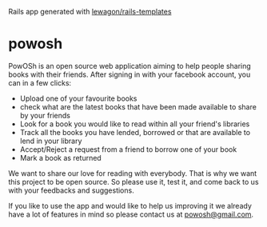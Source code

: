 Rails app generated with [lewagon/rails-templates](https://github.com/lewagon/rails-templates)
# powosh

PowOSh is an open source web application aiming to help people sharing books with their friends. After signing in with your facebook account, you can in a few clicks:

- Upload one of your favourite books
- check what are the latest books that have been made available to share by your friends
- Look for a book you would like to read within all your friend's libraries
- Track all the books you have lended, borrowed or that are available to lend in your library
- Accept/Reject a request from a friend to borrow one of your book
- Mark a book as returned 

We want to share our love for reading with everybody. That is why we want this project to be open source. So please use it, test it, and come back to us with your feedbacks and suggestions.

If you like to use the app and would like to help us improving it we already have a lot of features in mind so please contact us at powosh@gmail.com.

